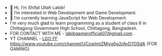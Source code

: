- 👋 Hi, I’m Shifat Ullah Labib!
- 👀 I’m interested in Web Development and Game Development.
- 🌱 I’m currently learning JavaScript for Web Development.
- I'm very much glad to learn programming as a student of  class 6 in Chittagong Government High School, Chittagong, Bangladesh.
- FOR CONTACT WITH ME - labibgamerofficial07@gmail.com .
- YT CHANNEL - [LGO FF ](https://www.youtube.com/channel/UCzwImtZMjyq5g2rAvD7OSdA)https://www.youtube.com/channel/UCzwImtZMjyq5g2rAvD7OSdA {FOR GAMING}
